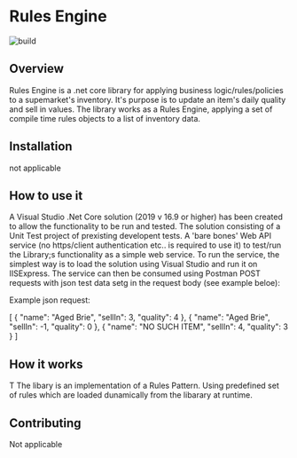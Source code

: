 # Rules Engine
![build](https://github.com/menono-uk/SellInRuleEngine/tree/main/InventoryCalculator/)


## Overview
Rules Engine is a .net core library for applying business logic/rules/policies to a supemarket's inventory. It's purpose is to update an item's daily quality and sell in values. The library works as a Rules Engine, applying a set of compile time rules objects to a list of inventory data.

## Installation

not applicable

## How to use it

A Visual Studio .Net Core solution (2019 v 16.9 or higher) has been created to allow the functionality to be run and tested.  The solution consisting of a Unit Test project of prexisting developent tests. A 'bare bones' Web API service (no https/client authentication etc.. is required to use it) to test/run the Library;s functionality as a simple web service.  To run the service, the simplest way is to load the solution using Visual Studio and run it on IISExpress.  The service can then be consumed using Postman POST requests with json test data setg in the request body (see example beloe):

Example json request:

[
    {
        "name": "Aged Brie",
        "sellIn": 3,
        "quality": 4
    },
    {
        "name": "Aged Brie",
        "sellIn": -1,
        "quality": 0
    },
    {
        "name": "NO SUCH ITEM",
        "sellIn": 4,
        "quality": 3
    }
]


## How it works
T
The libary is an implementation of a Rules Pattern.  Using predefined set of rules which are loaded dunamically from the libarary at runtime.

## Contributing

Not applicable


